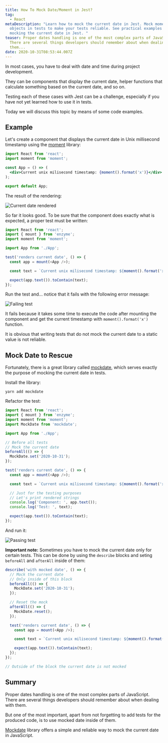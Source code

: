 ```yaml
---
title: How To Mock Date/Moment in Jest?
tag:
  - React
metaDescription: "Learn how to mock the current date in Jest. Mock moment/Date
  objects in tests to make your tests reliable. See practical examples of
  mocking the current date in Jest. "
teaser: Proper dates handling is one of the most complex parts of JavaScript.
  There are several things developers should remember about when dealing with
  them...
date: 2020-10-31T08:53:44.007Z
---
```

In most cases, you have to deal with date and time during project development. 

They can be components that display the current date, helper functions that calculate something based on the current date, and so on. 

Testing each of these cases with Jest can be a challenge, especially if you have not yet learned how to use it in tests. 

Today we will discuss this topic by means of some code examples.

## Example

Let's create a component that displays the current date in Unix millisecond timestamp using the [moment](https://momentjs.com/) library:

```jsx
import React from 'react';
import moment from 'moment';

const App = () => (
  <div>Current unix milisecond timestamp: {moment().format('x')}</div>
);

export default App;
```

The result of the rendering:

![Current date rendered](/img/screenshot-2020-10-31-at-10.27.57.png "Current date rendered")

So far it looks good. To be sure that the component does exactly what is expected, a proper test must be written:

```javascript
import React from 'react';
import { mount } from 'enzyme';
import moment from 'moment';

import App from './App';

test('renders current date', () => {
  const app = mount(<App />);

  const text = `Current unix milisecond timestamp: ${moment().format('x')}`;

  expect(app.text()).toContain(text);
});
```

Run the test and... notice that it fails with the following error message:

![Failing test](/img/screenshot-2020-10-31-at-10.28.12.png "Failing test")

It fails because it takes some time to execute the code after mounting the component and get the current timestamp with `moment().format('x')` function.

It is obvious that writing tests that do not mock the current date to a static value is not reliable.

## Mock Date to Rescue

Fortunately, there is a great library called [mockdate](https://www.npmjs.com/package/mockdate), which serves exactly the purpose of mocking the current date in tests.

Install the library:

`yarn add mockdate`

Refactor the test:

```javascript
import React from 'react';
import { mount } from 'enzyme';
import moment from 'moment';
import MockDate from 'mockdate';

import App from './App';

// Before all tests
// Mock the current date
beforeAll(() => {
  MockDate.set('2020-10-31');
});

test('renders current date', () => {
  const app = mount(<App />);

  const text = `Current unix milisecond timestamp: ${moment().format('x')}`;

  // Just for the testing purposes
  // Let's print rendered strings
  console.log('Component: ', app.text());
  console.log('Test: ', text);

  expect(app.text()).toContain(text);
});
```

And run it:

![Passing test](/img/screenshot-2020-10-31-at-10.40.49.png "Passing test")

**Important note:** Sometimes you have to mock the current date only for certain tests. This can be done by using the `describe` blocks and seting `beforeAll` and `afterAll` inside of them:

```javascript
describe('with mocked date', () => {
  // Mock the current date 
  // Only inside of this block
  beforeAll(() => {
    MockDate.set('2020-10-31');
  });

  // Reset the mock
  afterAll(() => {
    MockDate.reset();
  });

  test('renders current date', () => {
    const app = mount(<App />);

    const text = `Current unix milisecond timestamp: ${moment().format('x')}`;

    expect(app.text()).toContain(text);
  });
});

// Outside of the block the current date is not mocked
```

## Summary

Proper dates handling is one of the most complex parts of JavaScript. There are several things developers should remember about when dealing with them.

But one of the most important, apart from not forgetting to add tests for the produced code, is to use mocked date inside of them.

[Mockdate](https://www.npmjs.com/package/mockdate) library offers a simple and reliable way to mock the current date in JavaScript.
